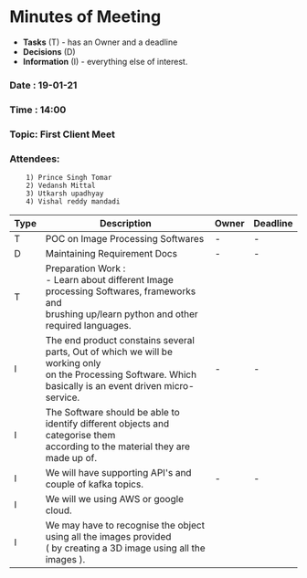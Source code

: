 <!-- ### Hi there 👋
## I am Prince Singh Tomar
#### Currently an CSE undergrad at IIIT-Hyderabad 
![Sparsh's github stats](https://github-readme-stats.vercel.app/api?username=princesinghtomar&count_private=true&show_icons=true&theme=algolia) <br />
-->

<!--
**princesinghtomar/princesinghtomar** is a ✨ _special_ ✨ repository because its `README.md` (this file) appears on your GitHub profile.

Here are some ideas to get you started:

- 🔭 I’m currently working on ...
- 🌱 I’m currently learning ...
- 👯 I’m looking to collaborate on ...
- 🤔 I’m looking for help with ...
- 💬 Ask me about ...
- 📫 How to reach me: ...
- 😄 Pronouns: ...
- ⚡ Fun fact: ...
-->



# Minutes of Meeting

* **Tasks** (T) - has an Owner and a deadline
* **Decisions** (D)
* **Information** (I) - everything else of interest.
 
### Date : 19-01-21
### Time : 14:00
### Topic: First Client Meet

### Attendees:
		1) Prince Singh Tomar
		2) Vedansh Mittal
		3) Utkarsh upadhyay
		4) Vishal reddy mandadi

Type | Description | Owner | Deadline
---- | ---- | ---- | ----
T | POC on Image Processing Softwares | - | -
D | Maintaining Requirement Docs | - | -
T | Preparation Work :<br> - Learn about different Image processing Softwares, frameworks and <br> brushing up/learn python and other required languages.
I | The end product constains several parts, Out of which we will be working only<br> on the Processing Software. Which basically is an event driven micro-service. | - | -
I | The Software should be able to identify different objects and categorise them<br> according to the material they are made up of.
I | We will have supporting API's and couple of kafka topics. | - | - 
I | We will we using AWS or google cloud.
I | We may have to recognise the object using all the images provided<br> ( by creating a 3D  image using all the images ).
